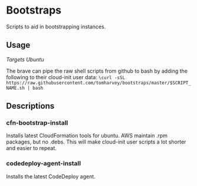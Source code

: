# Bootstraps

Scripts to aid in bootstrapping instances.

## Usage
*Targets Ubuntu*

The brave can pipe the raw shell scripts from github to bash by adding the following to their cloud-init user data:
```\curl -sSL https://raw.githubusercontent.com/tomharvey/bootstraps/master/$SCRIPT_NAME.sh | bash```

## Descriptions

### cfn-bootstrap-install
Installs latest CloudFormation tools for ubuntu. AWS maintain .rpm packages, but no .debs. This will make cloud-init user scripts a lot shorter and easier to repeat.

### codedeploy-agent-install
Installs the latest CodeDeploy agent.
